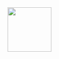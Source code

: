<div id="header" align="center">
  <img src="https://giphy.com/gifs/PizzaNinjas-programmer-pizza-ninjas-pizzaninjas-78XCFBGOlS6keY1Bil" width="100"/>
</div>

